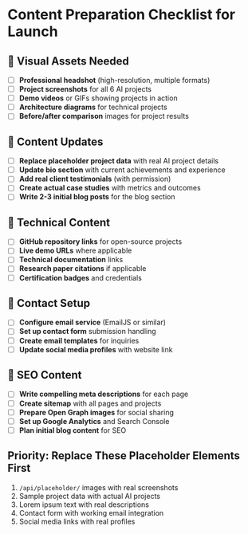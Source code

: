 # Content Preparation Checklist for Launch

## 📸 Visual Assets Needed
- [ ] **Professional headshot** (high-resolution, multiple formats)
- [ ] **Project screenshots** for all 6 AI projects
- [ ] **Demo videos** or GIFs showing projects in action
- [ ] **Architecture diagrams** for technical projects
- [ ] **Before/after comparison** images for project results

## 📝 Content Updates
- [ ] **Replace placeholder project data** with real AI project details
- [ ] **Update bio section** with current achievements and experience
- [ ] **Add real client testimonials** (with permission)
- [ ] **Create actual case studies** with metrics and outcomes
- [ ] **Write 2-3 initial blog posts** for the blog section

## 🔧 Technical Content
- [ ] **GitHub repository links** for open-source projects
- [ ] **Live demo URLs** where applicable
- [ ] **Technical documentation** links
- [ ] **Research paper citations** if applicable
- [ ] **Certification badges** and credentials

## 📧 Contact Setup
- [ ] **Configure email service** (EmailJS or similar)
- [ ] **Set up contact form** submission handling
- [ ] **Create email templates** for inquiries
- [ ] **Update social media profiles** with website link

## 🎯 SEO Content
- [ ] **Write compelling meta descriptions** for each page
- [ ] **Create sitemap** with all pages and projects
- [ ] **Prepare Open Graph images** for social sharing
- [ ] **Set up Google Analytics** and Search Console
- [ ] **Plan initial blog content** for SEO

## Priority: Replace These Placeholder Elements First
1. `/api/placeholder/` images with real screenshots
2. Sample project data with actual AI projects
3. Lorem ipsum text with real descriptions
4. Contact form with working email integration
5. Social media links with real profiles